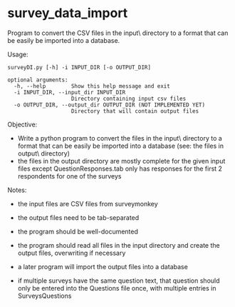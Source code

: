 survey_data_import
==================

Program to convert the CSV files in the input\ directory to a format that can be easily be imported into a database.


Usage:

    surveyDI.py [-h] -i INPUT_DIR [-o OUTPUT_DIR]
    
    optional arguments:
      -h, --help        Show this help message and exit
      -i INPUT_DIR, --input_dir INPUT_DIR
                        Directory containing input csv files
      -o OUTPUT_DIR, --output_dir OUTPUT_DIR (NOT IMPLEMENTED YET)
                        Directory that will contain output files


Objective:
- Write a python program to convert the files in the input\ directory to a format that can be easily be imported into a database  (see: the files in output\ directory)
- the files in the output directory are mostly complete for the given input files except QuestionResponses.tab only has responses for the first 2 respondents for one of the surveys

Notes:
- the input files are CSV files from surveymonkey
- the output files need to be tab-separated
- the program should be well-documented
- the program should read all files in the input directory and create the output files, overwriting if necessary
- a later program will import the output files into a database

- if multiple surveys have the same question text, that question should only be entered into the Questions file once, with multiple entries in SurveysQuestions

